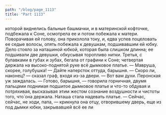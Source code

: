 ```yaml
---
path: "/blog/page_1113"
title: "Part 1113"
---
```


 которой виднелись бальные башмачки, и в материнской кофточке, подбежала к Соне, осмотрела ее и потом побежала к матери. Поворачивая ей голову, она приколола току, и, едва успев поцеловать ее седые волосы, опять побежала к девушкам, подшивавшим ей юбку.
Дело стояло за наташиной юбкой, которая была слишком длинна; ее подшивали две девушки, обкусывая торопливо нитки. Третья, с булавками в губах и зубах, бегала от графини к Соне; четвертая держала на высоко-поднятой руке всё дымковое платье.
— Мавруша, скорее, голубушка!
— Дайте наперсток оттуда, барышня.
— Скоро ли, наконец? — сказал граф, входя из-за двери. — Вот вам духи. Перонская уж заждалась.
— Готово, барышня, — говорила горничная, двумя пальцами поднимая подшитое дымковое платье и что-то обдувая и потряхивая, высказывая этим жестом сознание воздушности и чистоты того, что́ она держала.
Наташа стала надевать платье.
— Сейчас, сейчас, не ходи, папа, — крикнула она отцу, отворившему дверь, еще из под дымки юбки, закрывавшей всё ее ли
